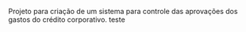 Projeto para criação de um sistema para controle das aprovações dos gastos do crédito corporativo.
teste